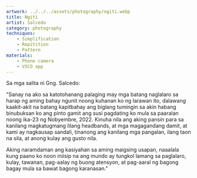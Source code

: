 ```yaml
---
artwork: ../../../assets/photography/ngiti.webp
title: Ngiti
artist: Salcedo
category: photography
techniques:
    - Simplification
    - Repitition
    - Pattern
materials:
    - Phone camera
    - VSCO app
---
```


Sa mga salita ni Gng. Salcedo:

"Sanay na ako sa katotohanang palaging may mga batang naglalaro sa harap ng aming bahay ngunit noong kuhanan ko ng larawan ito, dalawang kaakit-akit na batang kapitbahay ang biglang tumingin sa akin habang binubuksan ko ang pinto gamit ang susi pagdating ko mula sa paaralan noong ika-23 ng Nobyembre, 2022. Kinuha nila ang aking pansin para sa kanilang magkatugmang lilang headbands, at mga magagandang damit, at kami ay nagkausap sandali, tinanong ang kanilang mga pangalan, ilang taon na sila, at anong kulay ang gusto nila.

Aking naramdaman ang kasiyahan sa aming maigsing usapan, naaalala kung paano ko noon iniisip na ang mundo ay tungkol lamang sa paglalaro, kulay, tawanan, pag-aalay ng buong atensyon, at pag-aaral ng bagong bagay mula sa bawat bagong karanasan."
